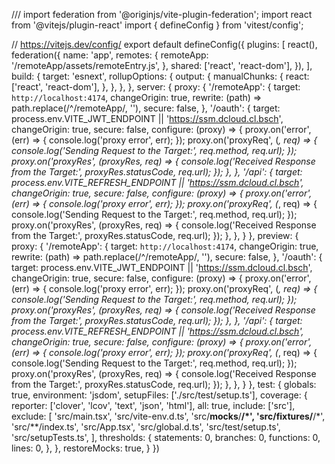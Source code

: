 /// <reference types="vitest" />
import federation from '@originjs/vite-plugin-federation';
import react from '@vitejs/plugin-react'
import { defineConfig } from 'vitest/config';

// https://vitejs.dev/config/
export default defineConfig({
  plugins: [
    react(),
    federation({
      name: 'app',
      remotes: {
        remoteApp: '/remoteApp/assets/remoteEntry.js',
      },
      shared: ['react', 'react-dom'],
    }),
  ],
  build: {
    target: 'esnext',
    rollupOptions: {
      output: {
        manualChunks: {
          react: ['react', 'react-dom'],
        },
      },
    },
  },
  server: {
    proxy: {
      '/remoteApp': {
        target: `http://localhost:4174`,
        changeOrigin: true,
        rewrite: (path) => path.replace(/^\/remoteApp/, ''),
        secure: false,
      },
      '/oauth': {
        target: process.env.VITE_JWT_ENDPOINT || 'https://ssm.dcloud.cl.bsch',
        changeOrigin: true,
        secure: false,
        configure: (proxy) => {
          proxy.on('error', (err) => {
            console.log('proxy error', err);
          });
          proxy.on('proxyReq', (_, req) => {
            console.log('Sending Request to the Target:', req.method, req.url);
          });
          proxy.on('proxyRes', (proxyRes, req) => {
            console.log('Received Response from the Target:', proxyRes.statusCode, req.url);
          });
        },
      },
      '/api': {
        target: process.env.VITE_REFRESH_ENDPOINT || 'https://ssm.dcloud.cl.bsch',
        changeOrigin: true,
        secure: false,
        configure: (proxy) => {
          proxy.on('error', (err) => {
            console.log('proxy error', err);
          });
          proxy.on('proxyReq', (_, req) => {
            console.log('Sending Request to the Target:', req.method, req.url);
          });
          proxy.on('proxyRes', (proxyRes, req) => {
            console.log('Received Response from the Target:', proxyRes.statusCode, req.url);
          });
        },
      },
    }
  },
  preview: {
    proxy: {
      '/remoteApp': {
        target: `http://localhost:4174`,
        changeOrigin: true,
        rewrite: (path) => path.replace(/^\/remoteApp/, ''),
        secure: false,
      },
      '/oauth': {
        target: process.env.VITE_JWT_ENDPOINT || 'https://ssm.dcloud.cl.bsch',
        changeOrigin: true,
        secure: false,
        configure: (proxy) => {
          proxy.on('error', (err) => {
            console.log('proxy error', err);
          });
          proxy.on('proxyReq', (_, req) => {
            console.log('Sending Request to the Target:', req.method, req.url);
          });
          proxy.on('proxyRes', (proxyRes, req) => {
            console.log('Received Response from the Target:', proxyRes.statusCode, req.url);
          });
        },
      },
      '/api': {
        target: process.env.VITE_REFRESH_ENDPOINT || 'https://ssm.dcloud.cl.bsch',
        changeOrigin: true,
        secure: false,
        configure: (proxy) => {
          proxy.on('error', (err) => {
            console.log('proxy error', err);
          });
          proxy.on('proxyReq', (_, req) => {
            console.log('Sending Request to the Target:', req.method, req.url);
          });
          proxy.on('proxyRes', (proxyRes, req) => {
            console.log('Received Response from the Target:', proxyRes.statusCode, req.url);
          });
        },
      },
    }
  },
  test: {
    globals: true,
    environment: 'jsdom',
    setupFiles: ['./src/test/setup.ts'],
    coverage: {
      reporter: ['clover', 'lcov', 'text', 'json', 'html'],
      all: true,
      include: ['src'],
      exclude: [
        'src/main.tsx',
        'src/vite-env.d.ts',
        'src/__mocks__/**/*',
        'src/__fixtures__/**/*',
        'src/**/index.ts',
        'src/App.tsx',
        'src/global.d.ts',
        'src/test/setup.ts',
        'src/setupTests.ts',
      ],
      thresholds: {
        statements: 0,
        branches: 0,
        functions: 0,
        lines: 0,
      },
    },
    restoreMocks: true,
  }
})
